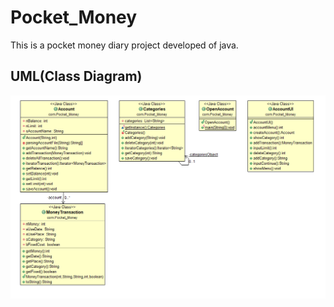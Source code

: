# Pocket_Money

This is a pocket money diary project developed of java.  
  
## UML(Class Diagram)

![uml](https://github.com/2ssue/Pocket_Money/blob/develop/assets/img/Pocket_Money_UML.png?raw=true)  
